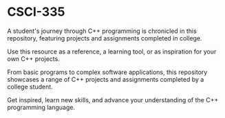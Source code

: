 # CSCI-335

A student's journey through C++ programming is chronicled in this repository, featuring projects and assignments completed in college. 

Use this resource as a reference, a learning tool, or as inspiration for your own C++ projects.

From basic programs to complex software applications, this repository showcases a range of C++ projects and assignments completed by a college student. 

Get inspired, learn new skills, and advance your understanding of the C++ programming language.

